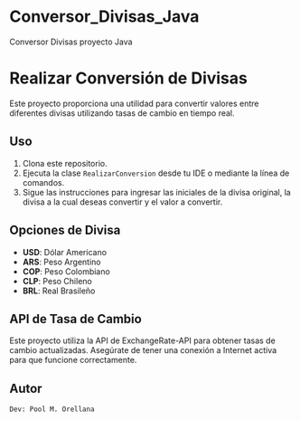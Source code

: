 # Conversor_Divisas_Java
Conversor Divisas proyecto Java

# Realizar Conversión de Divisas

Este proyecto proporciona una utilidad para convertir valores entre diferentes divisas utilizando tasas de cambio en tiempo real.

## Uso

1. Clona este repositorio.
2. Ejecuta la clase `RealizarConversion` desde tu IDE o mediante la línea de comandos.
3. Sigue las instrucciones para ingresar las iniciales de la divisa original, la divisa a la cual deseas convertir y el valor a convertir.

## Opciones de Divisa

- **USD**: Dólar Americano
- **ARS**: Peso Argentino
- **COP**: Peso Colombiano
- **CLP**: Peso Chileno
- **BRL**: Real Brasileño

## API de Tasa de Cambio

Este proyecto utiliza la API de ExchangeRate-API para obtener tasas de cambio actualizadas. Asegúrate de tener una conexión a Internet activa para que funcione correctamente.

## Autor
    Dev: Pool M. Orellana
